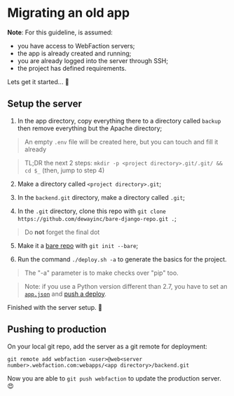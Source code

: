 # Migrating an old app

**Note**: For this guideline, is assumed:
- you have access to WebFaction servers;
- the app is already created and running;
- you are already logged into the server through SSH;
- the project has defined requirements.

Lets get it started... :slightly_smiling_face:

## Setup the server

1. In the app directory, copy everything there to a directory called `backup` then remove everything but the Apache directory;

> An empty `.env` file will be created here, but you can touch and fill it already

> TL;DR the next 2 steps: `mkdir -p <project directory>.git/.git/ && cd $_` (then, jump to step 4)

2. Make a directory called `<project directory>.git`;

3. In the `backend.git` directory, make a directory called `.git`;

4. In the `.git` directory, clone this repo with `git clone https://github.com/dewayinc/bare-django-repo.git .`;

> Do **not** forget the final dot

5. Make it a [bare repo][bare_repo_link] with `git init --bare`;

6. Run the command `./deploy.sh -a` to generate the basics for the project.

> The "-a" parameter is to make checks over "pip" too.

> Note: if you use a Python version different than 2.7, you have to set an [`app.json`][app_json_link] and [push a deploy](#pushing-to-production).

Finished with the server setup. :tada:

## Pushing to production

On your local git repo, add the server as a git remote for deployment:

`git remote add webfaction <user>@web<server number>.webfaction.com:webapps/<app directory>/backend.git`

Now you are able to `git push webfaction` to update the production server. :heart_eyes:

[app_json_link]: https://github.com/dewayinc/bare-django-repo/blob/master/docs/APPJSON.md
[bare_repo_link]: https://git-scm.com/book/it/v2/Git-on-the-Server-Getting-Git-on-a-Server
